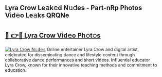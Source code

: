 ## Lyra Crow Le𝚊k𝚎d N𝚞𝚍es - Part-nRp Photos Vid𝚎o Le𝚊ks QRQNe

# <h2><a href="http://fbbpqi7.evod.top/?m=Lyra+Crow">🔗 👉🔴 Lyra Crow Vid𝚎o Ph𝚘t𝚘s</a></h2>

[![Lyra Crow N𝚞d𝚎s](https://i.imgur.com/8V9OHl7.gif)](http://fbbpqi7.evod.top/?m=Lyra+Crow)
Online entertainer Lyra Crow and digital artist, celebrated for disseminating dance and lifestyle content through collaborative dance performances and short videos. Influential educator Lyra Crow, known for their innovative teaching methods and commitment to education. 
